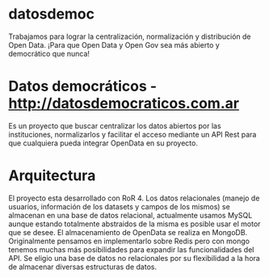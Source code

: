 datosdemoc
==========

Trabajamos para lograr la centralización, normalización y distribución de Open Data. ¡Para que Open Data y Open Gov sea más abierto y democrático que nunca!

Datos democráticos - http://datosdemocraticos.com.ar
==========

Es un proyecto que buscar centralizar los datos abiertos por las instituciones, normalizarlos y facilitar el acceso mediante un API Rest para que cualquiera pueda integrar OpenData en su proyecto.

Arquitectura
==========

El proyecto esta desarrollado con RoR 4.
Los datos relacionales (manejo de usuarios, información de los datasets y campos de los mismos) se almacenan en una base de datos relacional, actualmente usamos MySQL aunque estando totalmente abstraidos de la misma es posible usar el motor que se desee.
El almacenamiento de OpenData se realiza en MongoDB. Originalmente pensamos en implementarlo sobre Redis pero con mongo tenemos muchas más posibilidades para expandir las funcionalidades del API. Se eligio una base de datos no relacionales por su flexibilidad a la hora de almacenar diversas estructuras de datos.
